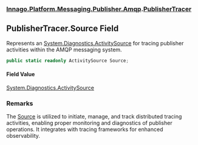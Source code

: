 ### [Innago\.Platform\.Messaging\.Publisher\.Amqp](../index.md 'Innago\.Platform\.Messaging\.Publisher\.Amqp').[PublisherTracer](index.md 'Innago\.Platform\.Messaging\.Publisher\.Amqp\.PublisherTracer')

## PublisherTracer\.Source Field

Represents an [System\.Diagnostics\.ActivitySource](https://learn.microsoft.com/en-us/dotnet/api/system.diagnostics.activitysource 'System\.Diagnostics\.ActivitySource') for tracing publisher activities within the AMQP messaging system\.

```csharp
public static readonly ActivitySource Source;
```

#### Field Value
[System\.Diagnostics\.ActivitySource](https://learn.microsoft.com/en-us/dotnet/api/system.diagnostics.activitysource 'System\.Diagnostics\.ActivitySource')

### Remarks
The [Source](Source.md 'Innago\.Platform\.Messaging\.Publisher\.Amqp\.PublisherTracer\.Source') is utilized to initiate, manage, and track distributed tracing activities, enabling
proper monitoring and diagnostics of publisher operations\. It integrates with tracing frameworks for enhanced observability\.